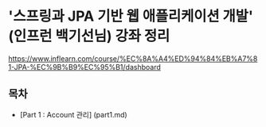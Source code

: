 # '스프링과 JPA 기반 웹 애플리케이션 개발' (인프런 백기선님) 강좌 정리


https://www.inflearn.com/course/%EC%8A%A4%ED%94%84%EB%A7%81-JPA-%EC%9B%B9%EC%95%B1/dashboard


## 목차
* [Part 1 : Account  관리] (part1.md)
